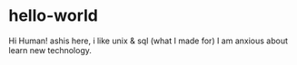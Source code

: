 # hello-world
Hi Human!
ashis here, i like unix & sql (what I made for)
I am anxious about learn new technology.
